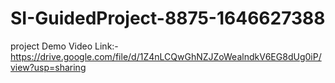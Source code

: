 # SI-GuidedProject-8875-1646627388
project Demo Video Link:-https://drive.google.com/file/d/1Z4nLCQwGhNZJZoWealndkV6EG8dUg0iP/view?usp=sharing
